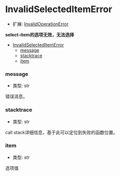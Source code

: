 # InvalidSelectedItemError

- 扩展: [InvalidOperationError](./invalidoperationerror.md)

**select-item的选项无效，无法选择**

- [InvalidSelectedItemError](#invalidselecteditemerror)
    - [message](#message)
    - [stacktrace](#stacktrace)
    - [item](#item)

### message
- 类型: str

错误消息。


### stacktrace
- 类型: str

call stack详细信息，基于此可以定位到失败的函数位置。

### item
- 类型: str

选项值
